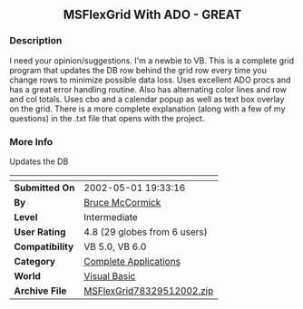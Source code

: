 ﻿<div align="center">

## MSFlexGrid With ADO \- GREAT


</div>

### Description

I need your opinion/suggestions. I'm a newbie to VB. This is a complete grid program that updates the DB row behind the grid row every time you change rows to minimize possible data loss. Uses excellent ADO procs and has a great error handling routine. Also has alternating color lines and row and col totals. Uses cbo and a calendar popup as well as text box overlay on the grid. There is a more complete explanation (along with a few of my questions) in the .txt file that opens with the project.
 
### More Info
 
Updates the DB


<span>             |<span>
---                |---
**Submitted On**   |2002-05-01 19:33:16
**By**             |[Bruce McCormick](https://github.com/Planet-Source-Code/PSCIndex/blob/master/ByAuthor/bruce-mccormick.md)
**Level**          |Intermediate
**User Rating**    |4.8 (29 globes from 6 users)
**Compatibility**  |VB 5\.0, VB 6\.0
**Category**       |[Complete Applications](https://github.com/Planet-Source-Code/PSCIndex/blob/master/ByCategory/complete-applications__1-27.md)
**World**          |[Visual Basic](https://github.com/Planet-Source-Code/PSCIndex/blob/master/ByWorld/visual-basic.md)
**Archive File**   |[MSFlexGrid78329512002\.zip](https://github.com/Planet-Source-Code/bruce-mccormick-msflexgrid-with-ado-great__1-34317/archive/master.zip)








